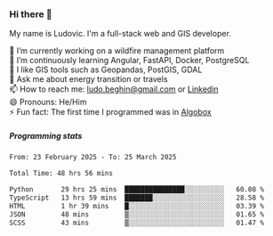 ### Hi there 👋

My name is Ludovic. I'm a full-stack web and GIS developer.

 🔭 I’m currently working on a wildfire management platform<br/>
 🌱 I’m continuously learning Angular, FastAPI, Docker, PostgreSQL<br/>
 👯 I like GIS tools such as Geopandas, PostGIS, GDAL<br/>
 💬 Ask me about energy transition or travels<br/>
 📫 How to reach me: ludo.beghin@gmail.com or [Linkedin](https://www.linkedin.com/in/ludovic-beghin/)<br/>
 😄 Pronouns: He/Him<br/>
 ⚡ Fun fact: The first time I programmed was in [Algobox](https://fr.wikipedia.org/wiki/Algobox)<br/>

##### Programming stats
<!--START_SECTION:waka-->

```txt
From: 23 February 2025 - To: 25 March 2025

Total Time: 48 hrs 56 mins

Python       29 hrs 25 mins  ███████████████░░░░░░░░░░   60.08 %
TypeScript   13 hrs 59 mins  ███████░░░░░░░░░░░░░░░░░░   28.58 %
HTML         1 hr 39 mins    █░░░░░░░░░░░░░░░░░░░░░░░░   03.39 %
JSON         48 mins         ▒░░░░░░░░░░░░░░░░░░░░░░░░   01.65 %
SCSS         43 mins         ▒░░░░░░░░░░░░░░░░░░░░░░░░   01.47 %
```

<!--END_SECTION:waka-->
